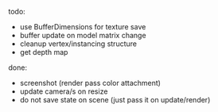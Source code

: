todo:
 * use BufferDimensions for texture save
 * buffer update on model matrix change
 * cleanup vertex/instancing structure
 * get depth map

done:
* screenshot (render pass color attachment)
* update camera/s on resize
* do not save state on scene (just pass it on update/render)